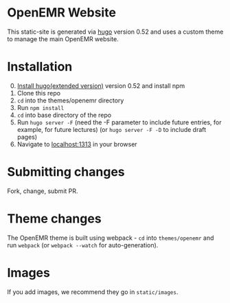 # OpenEMR Website

This static-site is generated via [hugo](http://gohugo.io) version 0.52 and uses a custom
theme to manage the main OpenEMR website.

# Installation

0. [Install hugo(extended version)](http://gohugo.io/getting-started/installing/) version 0.52 and install npm
1. Clone this repo
2. `cd` into the themes/openemr directory
3. Run `npm install`
4. `cd` into base directory of the repo
5. Run `hugo server -F` (need the -F parameter to include future entries, for example, for future lectures) (or `hugo server -F -D` to include draft pages)
6. Navigate to [localhost:1313](http://localhost:1313) in your browser

# Submitting changes

Fork, change, submit PR.

# Theme changes

The OpenEMR theme is built using webpack - `cd` into `themes/openemr` and run
`webpack` (or `webpack --watch` for auto-generation).

# Images

If you add images, we recommend they go in `static/images`.
